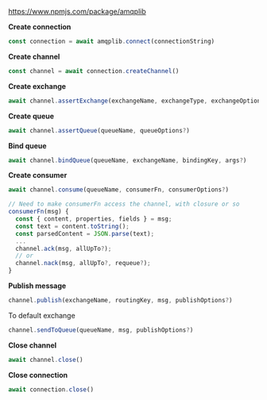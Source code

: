 https://www.npmjs.com/package/amqplib

__Create connection__
```javascript
const connection = await amqplib.connect(connectionString)
```

__Create channel__
```javascript
const channel = await connection.createChannel()
```

__Create exchange__
```javascript
await channel.assertExchange(exchangeName, exchangeType, exchangeOptions?)
```

__Create queue__
```javascript
await channel.assertQueue(queueName, queueOptions?)
```

__Bind queue__
```javascript
await channel.bindQueue(queueName, exchangeName, bindingKey, args?)
```

__Create consumer__
```javascript
await channel.consume(queueName, consumerFn, consumerOptions?)
```

```javascript
// Need to make consumerFn access the channel, with closure or so
consumerFn(msg) {
  const { content, properties, fields } = msg;
  const text = content.toString();
  const parsedContent = JSON.parse(text);
  ...
  channel.ack(msg, allUpTo?);
  // or
  channel.nack(msg, allUpTo?, requeue?);
}
```

__Publish message__
```javascript
channel.publish(exchangeName, routingKey, msg, publishOptions?)
```
To default exchange
```javascript
channel.sendToQueue(queueName, msg, publishOptions?)
```

__Close channel__
```javascript
await channel.close()
```

__Close connection__
```javascript
await connection.close()
```
